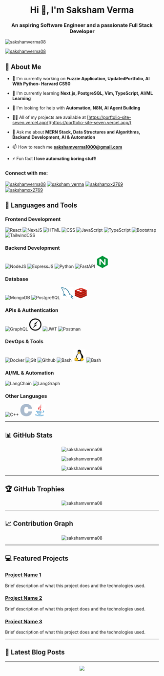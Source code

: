 <h1 align="center">Hi 👋, I'm Saksham Verma</h1>
<h3 align="center">An aspiring Software Engineer and a passionate Full Stack Developer</h3>

<p align="left"> <img src="https://komarev.com/ghpvc/?username=sakshamverma08&label=Profile%20views&color=0e75b6&style=flat" alt="sakshamverma08" /> </p>

<p align="left"> <a href="https://github.com/ryo-ma/github-profile-trophy"><img src="https://github-profile-trophy.vercel.app/?username=sakshamverma08" alt="sakshamverma08" /></a> </p>

## 🚀 About Me

- 🔭 I'm currently working on **Fuzzie Application, UpdatedPortfolio, AI With Python- Harvard CS50**

- 🌱 I'm currently learning **Next.js, PostgreSQL, Vim, TypeScript, AI/ML Learning**

- 🤝 I'm looking for help with **Automation, N8N, AI Agent Building**

- 👨‍💻 All of my projects are available at [https://porftolio-site-seven.vercel.app/](https://porftolio-site-seven.vercel.app/)

- 💬 Ask me about **MERN Stack, Data Structures and Algorithms, Backend Development, AI & Automation**

- 📫 How to reach me **sakshamverma1000@gmail.com**

- ⚡ Fun fact **I love automating boring stuff!**

<h3 align="left">Connect with me:</h3>
<p align="left">
<a href="https://linkedin.com/in/sakshamverma08" target="blank"><img align="center" src="https://raw.githubusercontent.com/rahuldkjain/github-profile-readme-generator/master/src/images/icons/Social/linked-in-alt.svg" alt="sakshamverma08" height="30" width="40" /></a>
<a href="https://stackoverflow.com/users/saksham_verma" target="blank"><img align="center" src="https://raw.githubusercontent.com/rahuldkjain/github-profile-readme-generator/master/src/images/icons/Social/stack-overflow.svg" alt="saksham_verma" height="30" width="40" /></a>
<a href="https://instagram.com/sakshamxx2769" target="blank"><img align="center" src="https://raw.githubusercontent.com/rahuldkjain/github-profile-readme-generator/master/src/images/icons/Social/instagram.svg" alt="sakshamxx2769" height="30" width="40" /></a>
<a href="https://www.leetcode.com/sakshamxx2769" target="blank"><img align="center" src="https://raw.githubusercontent.com/rahuldkjain/github-profile-readme-generator/master/src/images/icons/Social/leet-code.svg" alt="sakshamxx2769" height="30" width="40" /></a>
</p>

## 🧰 Languages and Tools

### Frontend Development
<p align="left">
<img src="https://devicon-website.vercel.app/api/react/original.svg" alt="React" width="40" height="40"/>
<img src="https://devicon-website.vercel.app/api/nextjs/original.svg?color=%23FFFFFF" alt="NextJS" width="40" height="40"/>
<img src="https://cdn.jsdelivr.net/gh/devicons/devicon/icons/html5/html5-plain.svg" alt="HTML" width="40" height="40"/>
<img src="https://cdn.jsdelivr.net/gh/devicons/devicon/icons/css3/css3-plain.svg" alt="CSS" width="40" height="40"/>
<img src="https://cdn.jsdelivr.net/gh/devicons/devicon/icons/javascript/javascript-plain.svg" alt="JavaScript" width="40" height="40"/>
<img src="https://devicon-website.vercel.app/api/typescript/original.svg" alt="TypeScript" width="40" height="40"/>
<img src="https://devicon-website.vercel.app/api/bootstrap/original.svg" alt="Bootstrap" width="40" height="40"/>
<img src="https://devicon-website.vercel.app/api/tailwindcss/plain.svg" alt="TailwindCSS" width="40" height="40"/>
</p>

### Backend Development
<p align="left">
<img src="https://devicon-website.vercel.app/api/nodejs/original.svg" alt="NodeJS" width="40" height="40"/>
<img src="https://devicon-website.vercel.app/api/express/original.svg?color=%23FFFFFF" alt="ExpressJS" width="40" height="40"/>
<img src="https://cdn.jsdelivr.net/gh/devicons/devicon/icons/python/python-plain.svg" alt="Python" width="40" height="40"/>
<img src="https://devicon-website.vercel.app/api/fastapi/original.svg" alt="FastAPI" width="40" height="40"/>
<img src="https://raw.githubusercontent.com/devicons/devicon/master/icons/nginx/nginx-original.svg" alt="Nginx" width="40" height="40"/>
</p>

### Database
<p align="left">
<img src="https://devicon-website.vercel.app/api/mongodb/original.svg" alt="MongoDB" width="40" height="40"/>
<img src="https://devicon-website.vercel.app/api/postgresql/original.svg" alt="PostgreSQL" width="40" height="40"/>
<img src="https://raw.githubusercontent.com/devicons/devicon/master/icons/mysql/mysql-original.svg" alt="MySQL" width="40" height="40"/>
<img src="https://raw.githubusercontent.com/devicons/devicon/master/icons/redis/redis-original.svg" alt="Redis" width="40" height="40"/>
</p>

### APIs & Authentication
<p align="left">
<img src="https://devicon-website.vercel.app/api/graphql/plain.svg" alt="GraphQL" width="40" height="40"/>
<img src="https://raw.githubusercontent.com/devicons/devicon/master/icons/socketio/socketio-original.svg" alt="Socket.io" width="40" height="40"/>
<img src="https://cdn.worldvectorlogo.com/logos/jwt-3.svg" alt="JWT" width="40" height="40"/>
<img src="https://www.vectorlogo.zone/logos/getpostman/getpostman-icon.svg" alt="Postman" width="40" height="40"/>
</p>

### DevOps & Tools
<p align="left">
<img src="https://devicon-website.vercel.app/api/docker/original.svg" alt="Docker" width="40" height="40"/>
<img src="https://cdn.jsdelivr.net/gh/devicons/devicon/icons/git/git-original.svg" alt="Git" width="40" height="40"/>
<img src="https://devicon-website.vercel.app/api/github/original.svg?color=%23FFFFFF" alt="Github" width="40" height="40"/>
<img src="https://cdn.jsdelivr.net/gh/devicons/devicon/icons/bash/bash-original.svg" alt="Bash" width="40" height="40"/>
<img src="https://raw.githubusercontent.com/devicons/devicon/master/icons/linux/linux-original.svg" alt="Linux" width="40" height="40"/>
<img src="https://www.vectorlogo.zone/logos/gnu_bash/gnu_bash-icon.svg" alt="Bash" width="40" height="40"/>
</p>

### AI/ML & Automation
<p align="left">
<img src="https://python.langchain.com/img/brand/wordmark.png" alt="LangChain" width="45" height="45"/> 
  <img src="https://avatars.githubusercontent.com/u/126733545?s=200&v=4" alt="LangGraph" width="45" height="45"/>
</p>

### Other Languages
<p align="left">
<img src="https://devicon-website.vercel.app/api/cplusplus/original.svg" alt="C++" width="40" height="40"/>
<img src="https://raw.githubusercontent.com/devicons/devicon/master/icons/c/c-original.svg" alt="C" width="40" height="40"/>
<img src="https://raw.githubusercontent.com/devicons/devicon/master/icons/java/java-original.svg" alt="Java" width="40" height="40"/>
</p>

---

## 📊 GitHub Stats

<p align="center">
  <img src="https://github-readme-stats.vercel.app/api?username=sakshamverma08&show_icons=true&theme=tokyonight&locale=en" alt="sakshamverma08" />
</p>

<p align="center">
  <img src="https://github-readme-streak-stats.herokuapp.com/?user=sakshamverma08&theme=tokyonight" alt="sakshamverma08" />
</p>

<p align="center">
  <img src="https://github-readme-stats.vercel.app/api/top-langs?username=sakshamverma08&show_icons=true&theme=tokyonight&locale=en&layout=compact" alt="sakshamverma08" />
</p>

---

## 🏆 GitHub Trophies
<p align="center">
  <img src="https://github-profile-trophy.vercel.app/?username=sakshamverma08&theme=darkhub&no-frame=true&row=1&column=7" alt="sakshamverma08" />
</p>

---

## 📈 Contribution Graph
<p align="center">
  <img src="https://github-readme-activity-graph.vercel.app/graph?username=sakshamverma08&theme=tokyo-night" alt="sakshamverma08" />
</p>

---

## 💻 Featured Projects

### [Project Name 1](link-to-project)
Brief description of what this project does and the technologies used.

### [Project Name 2](link-to-project)
Brief description of what this project does and the technologies used.

### [Project Name 3](link-to-project)
Brief description of what this project does and the technologies used.

---

## 📝 Latest Blog Posts
<!-- BLOG-POST-LIST:START -->
<!-- BLOG-POST-LIST:END -->

---

<p align="center">
  <img src="https://capsule-render.vercel.app/api?type=waving&color=gradient&height=100&section=footer"/>
</p>
